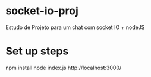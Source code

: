 # socket-io-proj
Estudo de Projeto para um chat com socket IO + nodeJS

# Set up steps
npm install
node index.js
http://localhost:3000/
